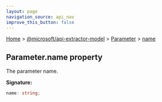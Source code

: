 ```yaml
---
layout: page
navigation_source: api_nav
improve_this_button: false
---
```



[Home](./index.md) &gt; [@microsoft/api-extractor-model](./api-extractor-model.md) &gt; [Parameter](./api-extractor-model.parameter.md) &gt; [name](./api-extractor-model.parameter.name.md)

## Parameter.name property

The parameter name.

<b>Signature:</b>

```typescript
name: string;
```
